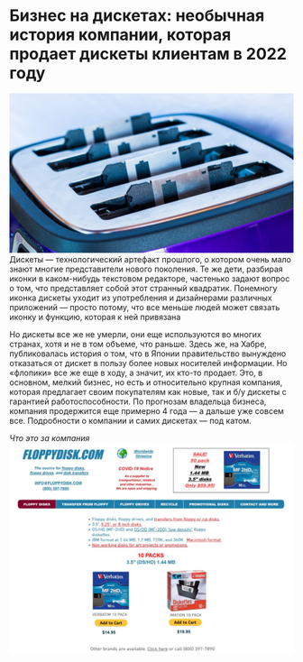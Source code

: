 # Бизнес на дискетах: необычная история компании, которая продает дискеты клиентам в 2022 году

![](1.jpeg)
Дискеты — технологический артефакт прошлого, о котором очень мало знают многие представители нового поколения. Те же дети, разбирая иконки в каком-нибудь текстовом редакторе, частенько задают вопрос о том, что представляет собой этот странный квадратик. Понемногу иконка дискеты уходит из употребления и дизайнерами различных приложений — просто потому, что все меньше людей может связать иконку и функцию, которая к ней привязана

Но дискеты все же не умерли, они еще используются во многих странах, хотя и не в том объеме, что раньше. Здесь же, на Хабре, публиковалась история о том, что в Японии правительство вынуждено отказаться от дискет в пользу более новых носителей информации. Но «флопики» все же еще в ходу, а значит, их кто-то продает. Это, в основном, мелкий бизнес, но есть и относительно крупная компания, которая предлагает своим покупателям как новые, так и б/у дискеты с гарантией работоспособности. По прогнозам владельца бизнеса, компания продержится еще примерно 4 года — а дальше уже совсем все. Подробности о компании и самих дискетах — под катом.

*Что это за компания*
![](2.jpeg)
